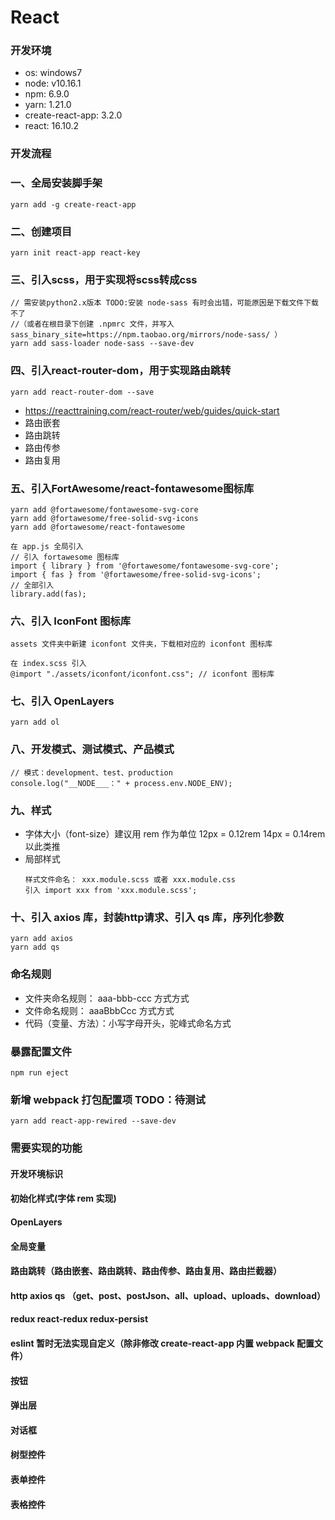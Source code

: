 # React

### 开发环境
* os: windows7
* node: v10.16.1
* npm: 6.9.0
* yarn: 1.21.0
* create-react-app: 3.2.0
* react: 16.10.2

### 开发流程

### 一、全局安装脚手架
  ```
  yarn add -g create-react-app
  ``` 

### 二、创建项目
  ```
  yarn init react-app react-key
  ```

### 三、引入scss，用于实现将scss转成css
  ```
  // 需安装python2.x版本 TODO:安装 node-sass 有时会出错，可能原因是下载文件下载不了
  //（或者在根目录下创建 .npmrc 文件，并写入 sass_binary_site=https://npm.taobao.org/mirrors/node-sass/ ）
  yarn add sass-loader node-sass --save-dev
  ```

### 四、引入react-router-dom，用于实现路由跳转
  ```
  yarn add react-router-dom --save
  ```
  * https://reacttraining.com/react-router/web/guides/quick-start
  * 路由嵌套
  * 路由跳转
  * 路由传参
  * 路由复用

### 五、引入FortAwesome/react-fontawesome图标库
  ```
  yarn add @fortawesome/fontawesome-svg-core
  yarn add @fortawesome/free-solid-svg-icons
  yarn add @fortawesome/react-fontawesome
  ```

  ```
  在 app.js 全局引入
  // 引入 fortawesome 图标库
  import { library } from '@fortawesome/fontawesome-svg-core';
  import { fas } from '@fortawesome/free-solid-svg-icons';
  // 全部引入
  library.add(fas);
  ```

### 六、引入 IconFont 图标库
  ```
  assets 文件夹中新建 iconfont 文件夹，下载相对应的 iconfont 图标库

  在 index.scss 引入
  @import "./assets/iconfont/iconfont.css"; // iconfont 图标库
  ```

### 七、引入 OpenLayers
  ```
  yarn add ol
  ```

### 八、开发模式、测试模式、产品模式
  ```
  // 模式：development、test、production
  console.log("__NODE___：" + process.env.NODE_ENV);
  ```

### 九、样式
  * 字体大小（font-size）建议用 rem 作为单位  12px = 0.12rem 14px = 0.14rem 以此类推
  * 局部样式
    ```
    样式文件命名： xxx.module.scss 或者 xxx.module.css
    引入 import xxx from 'xxx.module.scss';
    ```

### 十、引入 axios 库，封装http请求、引入 qs 库，序列化参数
  ```
  yarn add axios
  yarn add qs
  ```

### 命名规则
  * 文件夹命名规则： aaa-bbb-ccc 方式方式
  * 文件命名规则： aaaBbbCcc 方式方式
  * 代码（变量、方法）：小写字母开头，驼峰式命名方式


### 暴露配置文件
  ```
  npm run eject
  ```

### 新增 webpack 打包配置项 TODO：待测试
  ```
  yarn add react-app-rewired --save-dev
  ```

### 需要实现的功能

#### 开发环境标识
#### 初始化样式(字体 rem 实现)
#### OpenLayers
#### 全局变量
#### 路由跳转（路由嵌套、路由跳转、路由传参、路由复用、路由拦截器）
#### http axios qs （get、post、postJson、all、upload、uploads、download）
#### redux react-redux redux-persist
#### eslint 暂时无法实现自定义（除非修改 create-react-app 内置 webpack 配置文件）
#### 按钮
#### 弹出层
#### 对话框
#### 树型控件
#### 表单控件
#### 表格控件